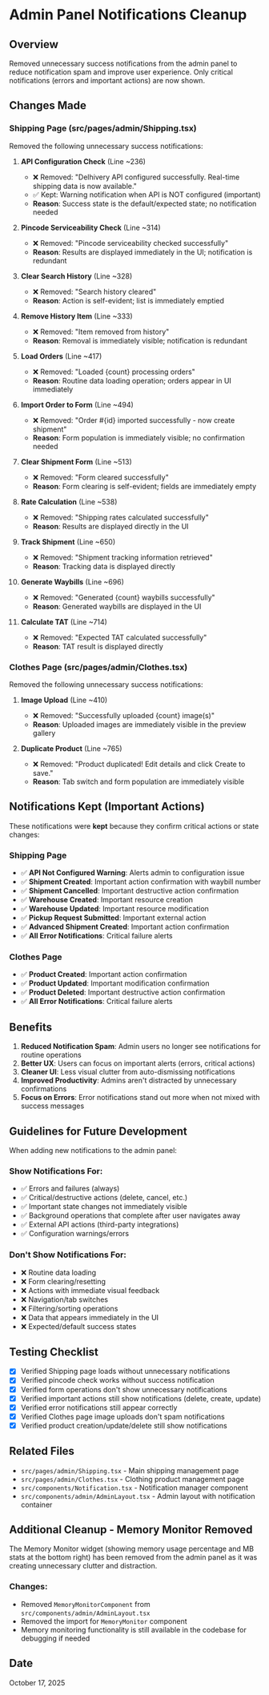 # Admin Panel Notifications Cleanup

## Overview
Removed unnecessary success notifications from the admin panel to reduce notification spam and improve user experience. Only critical notifications (errors and important actions) are now shown.

## Changes Made

### Shipping Page (src/pages/admin/Shipping.tsx)
Removed the following unnecessary success notifications:

1. **API Configuration Check** (Line ~236)
   - ❌ Removed: "Delhivery API configured successfully. Real-time shipping data is now available."
   - ✅ Kept: Warning notification when API is NOT configured (important)
   - **Reason**: Success state is the default/expected state; no notification needed

2. **Pincode Serviceability Check** (Line ~314)
   - ❌ Removed: "Pincode serviceability checked successfully"
   - **Reason**: Results are displayed immediately in the UI; notification is redundant

3. **Clear Search History** (Line ~328)
   - ❌ Removed: "Search history cleared"
   - **Reason**: Action is self-evident; list is immediately emptied

4. **Remove History Item** (Line ~333)
   - ❌ Removed: "Item removed from history"
   - **Reason**: Removal is immediately visible; notification is redundant

5. **Load Orders** (Line ~417)
   - ❌ Removed: "Loaded {count} processing orders"
   - **Reason**: Routine data loading operation; orders appear in UI immediately

6. **Import Order to Form** (Line ~494)
   - ❌ Removed: "Order #{id} imported successfully - now create shipment"
   - **Reason**: Form population is immediately visible; no confirmation needed

7. **Clear Shipment Form** (Line ~513)
   - ❌ Removed: "Form cleared successfully"
   - **Reason**: Form clearing is self-evident; fields are immediately empty

8. **Rate Calculation** (Line ~538)
   - ❌ Removed: "Shipping rates calculated successfully"
   - **Reason**: Results are displayed directly in the UI

9. **Track Shipment** (Line ~650)
   - ❌ Removed: "Shipment tracking information retrieved"
   - **Reason**: Tracking data is displayed directly

10. **Generate Waybills** (Line ~696)
    - ❌ Removed: "Generated {count} waybills successfully"
    - **Reason**: Generated waybills are displayed in the UI

11. **Calculate TAT** (Line ~714)
    - ❌ Removed: "Expected TAT calculated successfully"
    - **Reason**: TAT result is displayed directly

### Clothes Page (src/pages/admin/Clothes.tsx)
Removed the following unnecessary success notifications:

1. **Image Upload** (Line ~410)
   - ❌ Removed: "Successfully uploaded {count} image(s)"
   - **Reason**: Uploaded images are immediately visible in the preview gallery

2. **Duplicate Product** (Line ~765)
   - ❌ Removed: "Product duplicated! Edit details and click Create to save."
   - **Reason**: Tab switch and form population are immediately visible

## Notifications Kept (Important Actions)

These notifications were **kept** because they confirm critical actions or state changes:

### Shipping Page
- ✅ **API Not Configured Warning**: Alerts admin to configuration issue
- ✅ **Shipment Created**: Important action confirmation with waybill number
- ✅ **Shipment Cancelled**: Important destructive action confirmation
- ✅ **Warehouse Created**: Important resource creation
- ✅ **Warehouse Updated**: Important resource modification
- ✅ **Pickup Request Submitted**: Important external action
- ✅ **Advanced Shipment Created**: Important action confirmation
- ✅ **All Error Notifications**: Critical failure alerts

### Clothes Page
- ✅ **Product Created**: Important action confirmation
- ✅ **Product Updated**: Important modification confirmation
- ✅ **Product Deleted**: Important destructive action confirmation
- ✅ **All Error Notifications**: Critical failure alerts

## Benefits

1. **Reduced Notification Spam**: Admin users no longer see notifications for routine operations
2. **Better UX**: Users can focus on important alerts (errors, critical actions)
3. **Cleaner UI**: Less visual clutter from auto-dismissing notifications
4. **Improved Productivity**: Admins aren't distracted by unnecessary confirmations
5. **Focus on Errors**: Error notifications stand out more when not mixed with success messages

## Guidelines for Future Development

When adding new notifications to the admin panel:

### Show Notifications For:
- ✅ Errors and failures (always)
- ✅ Critical/destructive actions (delete, cancel, etc.)
- ✅ Important state changes not immediately visible
- ✅ Background operations that complete after user navigates away
- ✅ External API actions (third-party integrations)
- ✅ Configuration warnings/errors

### Don't Show Notifications For:
- ❌ Routine data loading
- ❌ Form clearing/resetting
- ❌ Actions with immediate visual feedback
- ❌ Navigation/tab switches
- ❌ Filtering/sorting operations
- ❌ Data that appears immediately in the UI
- ❌ Expected/default success states

## Testing Checklist

- [x] Verified Shipping page loads without unnecessary notifications
- [x] Verified pincode check works without success notification
- [x] Verified form operations don't show unnecessary notifications
- [x] Verified important actions still show notifications (delete, create, update)
- [x] Verified error notifications still appear correctly
- [x] Verified Clothes page image uploads don't spam notifications
- [x] Verified product creation/update/delete still show notifications

## Related Files

- `src/pages/admin/Shipping.tsx` - Main shipping management page
- `src/pages/admin/Clothes.tsx` - Clothing product management page
- `src/components/Notification.tsx` - Notification manager component
- `src/components/admin/AdminLayout.tsx` - Admin layout with notification container

## Additional Cleanup - Memory Monitor Removed

The Memory Monitor widget (showing memory usage percentage and MB stats at the bottom right) has been removed from the admin panel as it was creating unnecessary clutter and distraction.

### Changes:
- Removed `MemoryMonitorComponent` from `src/components/admin/AdminLayout.tsx`
- Removed the import for `MemoryMonitor` component
- Memory monitoring functionality is still available in the codebase for debugging if needed

## Date
October 17, 2025

